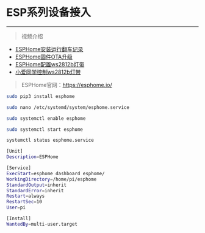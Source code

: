 # ESP系列设备接入

---
> 视频介绍
- [ESPHome安装运行翻车记录](https://www.bilibili.com/video/BV1Va411F7pe)
- [ESPHome固件OTA升级](https://www.bilibili.com/video/BV1YZ4y1G7xc)
- [ESPHome配置ws2812b灯带](https://www.bilibili.com/video/BV1Ev411b7fF)
- [小爱同学控制ws2812b灯带](https://www.bilibili.com/video/BV1Na411c73p)

> ESPHome官网：https://esphome.io/

```bash
sudo pip3 install esphome

sudo nano /etc/systemd/system/esphome.service
```

```bash
sudo systemctl enable esphome

sudo systemctl start esphome

systemctl status esphome.service
```

```bash
[Unit]
Description=ESPHome

[Service]
ExecStart=esphome dashboard esphome/
WorkingDirectory=/home/pi/esphome
StandardOutput=inherit
StandardError=inherit
Restart=always
RestartSec=10
User=pi

[Install]
WantedBy=multi-user.target
```